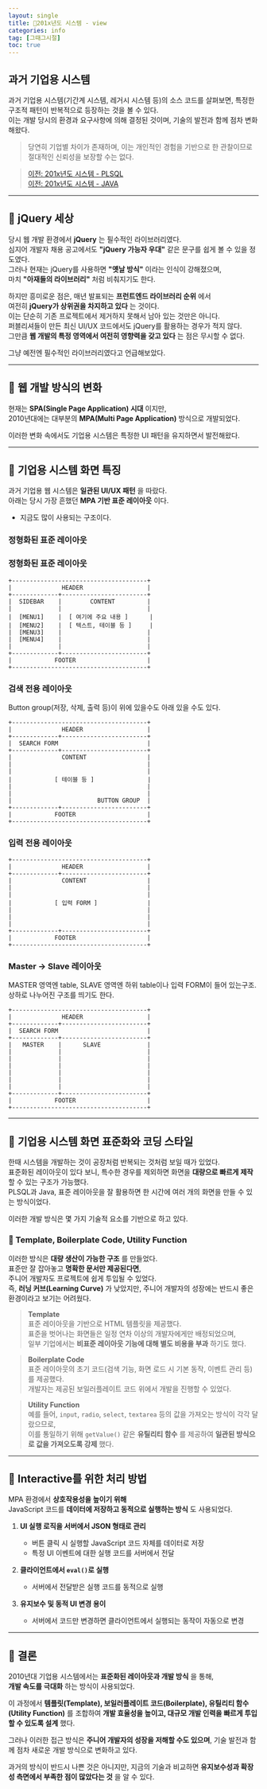```yaml
---
layout: single
title: 🧐201x년도 시스템 - view  
categories: info
tag: [그때그시절]
toc: true
---
```


## 과거 기업용 시스템

과거 기업용 시스템(기간계 시스템, 레거시 시스템 등)의 소스 코드를 살펴보면, 특정한 구조적 패턴이 반복적으로 등장하는 것을 볼 수 있다.  
이는 개발 당시의 환경과 요구사항에 의해 결정된 것이며, 기술의 발전과 함께 점차 변화해왔다.

> 당연히 기업별 차이가 존재하며, 이는 개인적인 경험을 기반으로 한 관찰이므로 절대적인 신뢰성을 보장할 수는 없다.

> [이전: 201x년도 시스템 - PLSQL](../info_그시절시스템(PLSQL))  
> [이전: 201x년도 시스템 - JAVA](../info_그시절시스템(Java))

---

## **📌 jQuery 세상**
당시 웹 개발 환경에서 **jQuery** 는 필수적인 라이브러리였다.  
심지어 개발자 채용 공고에서도 **"jQuery 가능자 우대"** 같은 문구를 쉽게 볼 수 있을 정도였다.  
그러나 현재는 jQuery를 사용하면 **"옛날 방식"** 이라는 인식이 강해졌으며,  
마치 **"아재들의 라이브러리"** 처럼 비춰지기도 한다.

하지만 흥미로운 점은, 매년 발표되는 **프런트엔드 라이브러리 순위** 에서  
여전히 **jQuery가 상위권을 차지하고 있다** 는 것이다.  
이는 단순히 기존 프로젝트에서 제거하지 못해서 남아 있는 것만은 아니다.  
퍼블리셔들이 만든 최신 UI/UX 코드에서도 jQuery를 활용하는 경우가 적지 않다.  
그만큼 **웹 개발의 특정 영역에서 여전히 영향력을 갖고 있다** 는 점은 무시할 수 없다.

그냥 예전엔 필수적인 라이브러리였다고 언급해보았다.

---

## **📌 웹 개발 방식의 변화**
현재는 **SPA(Single Page Application) 시대** 이지만,  
2010년대에는 대부분의 **MPA(Multi Page Application)** 방식으로 개발되었다.

이러한 변화 속에서도 기업용 시스템은 특정한 UI 패턴을 유지하면서 발전해왔다.

---

## **📌 기업용 시스템 화면 특징**
과거 기업용 웹 시스템은 **일관된 UI/UX 패턴** 을 따랐다.  
아래는 당시 가장 흔했던 **MPA 기반 표준 레이아웃** 이다.

* 지금도 많이 사용되는 구조이다.

### **정형화된 표준 레이아웃**
### 정형화된 표준 레이아웃
```
+--------------------------------------+
|              HEADER                  |
+-------------+------------------------+
|  SIDEBAR    |        CONTENT         |
|             |                        |
|  [MENU1]    |  [ 여기에 주요 내용 ]      |
|  [MENU2]    |  [ 텍스트, 테이블 등 ]     |
|  [MENU3]    |                        |
|  [MENU4]    |                        |
|             |                        |
+-------------+------------------------+
|            FOOTER                    |
+--------------------------------------+
```

### 검색 전용 레이아웃
Button group(저장, 삭제, 출력 등)이 위에 있을수도 아래 있을 수도 있다.
```
+--------------------------------------+
|              HEADER                  |
+-------------+------------------------+
|  SEARCH FORM                         |                                    
+-------------+------------------------+
|              CONTENT                 |
|                                      |
|                                      |
|            [ 테이블 등 ]               |
|                                      |
|                                      |
|                        BUTTON GROUP  |
+-------------+------------------------+
|            FOOTER                    |
+--------------------------------------+
```

### 입력 전용 레이아웃
```
+--------------------------------------+
|              HEADER                  |
+-------------+------------------------+
|              CONTENT                 |
|                                      |
|                                      |
|            [ 입력 FORM ]              |
|                                      |
|                                      |
|                                      |
+-------------+------------------------+
|            FOOTER                    |
+--------------------------------------+
```

### Master -> Slave 레이아웃
MASTER 영역엔 table, SLAVE 영역엔 하위 table이나 입력 FORM이 들어 있는구조.
상하로 나누어진 구조를 띄기도 한다.
```
+--------------------------------------+
|              HEADER                  |
+-------------+------------------------+
|  SEARCH FORM                         |                                    
+-------------+------------------------+
|   MASTER    |      SLAVE             |
|             |                        |
|             |                        |
|             |                        |
|             |                        |
|             |                        |
|             |                        |
+-------------+------------------------+
|            FOOTER                    |
+--------------------------------------+
```

---

## **📌 기업용 시스템 화면 표준화와 코딩 스타일**
한때 시스템을 개발하는 것이 공장처럼 반복되는 것처럼 보일 때가 있었다.  
표준화된 레이아웃이 있다 보니, 특수한 경우를 제외하면 화면을 **대량으로 빠르게 제작** 할 수 있는 구조가 가능했다.  
PLSQL과 Java, 표준 레이아웃을 잘 활용하면 한 시간에 여러 개의 화면을 만들 수 있는 방식이었다.

이러한 개발 방식은 몇 가지 기술적 요소를 기반으로 하고 있다.

### **📌 Template, Boilerplate Code, Utility Function**
이러한 방식은 **대량 생산이 가능한 구조** 를 만들었다.  
표준만 잘 잡아놓고 **명확한 문서만 제공된다면**,  
주니어 개발자도 프로젝트에 쉽게 투입될 수 있었다.  
즉, **러닝 커브(Learning Curve)** 가 낮았지만, 주니어 개발자의 성장에는 반드시 좋은 환경이라고 보기는 어려웠다.

> **Template**  
> 표준 레이아웃을 기반으로 HTML 템플릿을 제공했다.  
> 표준을 벗어나는 화면들은 일정 연차 이상의 개발자에게만 배정되었으며,  
> 일부 기업에서는 **비표준 레이아웃 기능에 대해 별도 비용을 부과** 하기도 했다.

> **Boilerplate Code**   
> 표준 레이아웃의 초기 코드(검색 기능, 화면 로드 시 기본 동작, 이벤트 관리 등)를 제공했다.  
> 개발자는 제공된 보일러플레이트 코드 위에서 개발을 진행할 수 있었다.

> **Utility Function**  
> 예를 들어, `input`, `radio`, `select`, `textarea` 등의 값을 가져오는 방식이 각각 달랐으므로,  
> 이를 통일하기 위해 `getValue()` 같은 **유틸리티 함수** 를 제공하여 **일관된 방식으로 값을 가져오도록 강제** 했다.

---

## **📌 Interactive를 위한 처리 방법**
MPA 환경에서 **상호작용성을 높이기 위해**  
JavaScript 코드를 **데이터에 저장하고 동적으로 실행하는 방식** 도 사용되었다.

1. **UI 실행 로직을 서버에서 JSON 형태로 관리**
    - 버튼 클릭 시 실행할 JavaScript 코드 자체를 데이터로 저장
    - 특정 UI 이벤트에 대한 실행 코드를 서버에서 전달

2. **클라이언트에서 `eval()`로 실행**
    - 서버에서 전달받은 실행 코드를 동적으로 실행

3. **유지보수 및 동적 UI 변경 용이**
    - 서버에서 코드만 변경하면 클라이언트에서 실행되는 동작이 자동으로 변경

---

## **📌 결론**
2010년대 기업용 시스템에서는 **표준화된 레이아웃과 개발 방식** 을 통해,  
**개발 속도를 극대화** 하는 방식이 사용되었다.

이 과정에서 **템플릿(Template), 보일러플레이트 코드(Boilerplate), 유틸리티 함수(Utility Function)** 를 조합하여 **개발 효율성을 높이고, 대규모 개발 인력을 빠르게 투입할 수 있도록 설계** 했다.

그러나 이러한 접근 방식은 **주니어 개발자의 성장을 저해할 수도 있으며**, 기술 발전과 함께 점차 새로운 개발 방식으로 변화하고 있다.

과거의 방식이 반드시 나쁜 것은 아니지만, 지금의 기술과 비교하면 **유지보수성과 확장성 측면에서 부족한 점이 많았다는 것** 을 알 수 있다.